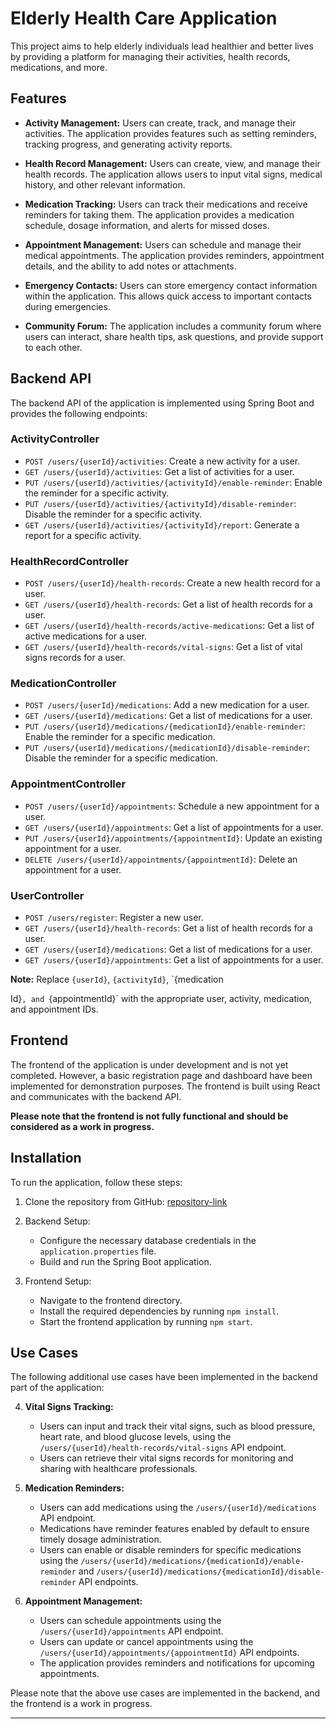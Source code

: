 

# Elderly Health Care Application

This project aims to help elderly individuals lead healthier and better lives by providing a platform for managing their activities, health records, medications, and more.

## Features

- **Activity Management:** Users can create, track, and manage their activities. The application provides features such as setting reminders, tracking progress, and generating activity reports.

- **Health Record Management:** Users can create, view, and manage their health records. The application allows users to input vital signs, medical history, and other relevant information.

- **Medication Tracking:** Users can track their medications and receive reminders for taking them. The application provides a medication schedule, dosage information, and alerts for missed doses.

- **Appointment Management:** Users can schedule and manage their medical appointments. The application provides reminders, appointment details, and the ability to add notes or attachments.

- **Emergency Contacts:** Users can store emergency contact information within the application. This allows quick access to important contacts during emergencies.

- **Community Forum:** The application includes a community forum where users can interact, share health tips, ask questions, and provide support to each other.

## Backend API

The backend API of the application is implemented using Spring Boot and provides the following endpoints:

### ActivityController

- `POST /users/{userId}/activities`: Create a new activity for a user.
- `GET /users/{userId}/activities`: Get a list of activities for a user.
- `PUT /users/{userId}/activities/{activityId}/enable-reminder`: Enable the reminder for a specific activity.
- `PUT /users/{userId}/activities/{activityId}/disable-reminder`: Disable the reminder for a specific activity.
- `GET /users/{userId}/activities/{activityId}/report`: Generate a report for a specific activity.

### HealthRecordController

- `POST /users/{userId}/health-records`: Create a new health record for a user.
- `GET /users/{userId}/health-records`: Get a list of health records for a user.
- `GET /users/{userId}/health-records/active-medications`: Get a list of active medications for a user.
- `GET /users/{userId}/health-records/vital-signs`: Get a list of vital signs records for a user.

### MedicationController

- `POST /users/{userId}/medications`: Add a new medication for a user.
- `GET /users/{userId}/medications`: Get a list of medications for a user.
- `PUT /users/{userId}/medications/{medicationId}/enable-reminder`: Enable the reminder for a specific medication.
- `PUT /users/{userId}/medications/{medicationId}/disable-reminder`: Disable the reminder for a specific medication.

### AppointmentController

- `POST /users/{userId}/appointments`: Schedule a new appointment for a user.
- `GET /users/{userId}/appointments`: Get a list of appointments for a user.
- `PUT /users/{userId}/appointments/{appointmentId}`: Update an existing appointment for a user.
- `DELETE /users/{userId}/appointments/{appointmentId}`: Delete an appointment for a user.

### UserController

- `POST /users/register`: Register a new user.
- `GET /users/{userId}/health-records`: Get a list of health records for a user.
- `GET /users/{userId}/medications`: Get a list of medications for a user.
- `GET /users/{userId}/appointments`: Get a list of appointments for a user.

**Note:** Replace `{userId}`, `{activityId}`, `{medication

Id}`, and `{appointmentId}` with the appropriate user, activity, medication, and appointment IDs.

## Frontend

The frontend of the application is under development and is not yet completed. However, a basic registration page and dashboard have been implemented for demonstration purposes. The frontend is built using React and communicates with the backend API.

**Please note that the frontend is not fully functional and should be considered as a work in progress.**

## Installation

To run the application, follow these steps:

1. Clone the repository from GitHub: [repository-link](https://github.com/your-username/repository-name)

2. Backend Setup:
   - Configure the necessary database credentials in the `application.properties` file.
   - Build and run the Spring Boot application.

3. Frontend Setup:
   - Navigate to the frontend directory.
   - Install the required dependencies by running `npm install`.
   - Start the frontend application by running `npm start`.

## Use Cases

The following additional use cases have been implemented in the backend part of the application:

4. **Vital Signs Tracking:**
   - Users can input and track their vital signs, such as blood pressure, heart rate, and blood glucose levels, using the `/users/{userId}/health-records/vital-signs` API endpoint.
   - Users can retrieve their vital signs records for monitoring and sharing with healthcare professionals.

5. **Medication Reminders:**
   - Users can add medications using the `/users/{userId}/medications` API endpoint.
   - Medications have reminder features enabled by default to ensure timely dosage administration.
   - Users can enable or disable reminders for specific medications using the `/users/{userId}/medications/{medicationId}/enable-reminder` and `/users/{userId}/medications/{medicationId}/disable-reminder` API endpoints.

6. **Appointment Management:**
   - Users can schedule appointments using the `/users/{userId}/appointments` API endpoint.
   - Users can update or cancel appointments using the `/users/{userId}/appointments/{appointmentId}` API endpoints.
   - The application provides reminders and notifications for upcoming appointments.

Please note that the above use cases are implemented in the backend, and the frontend is a work in progress.

---
